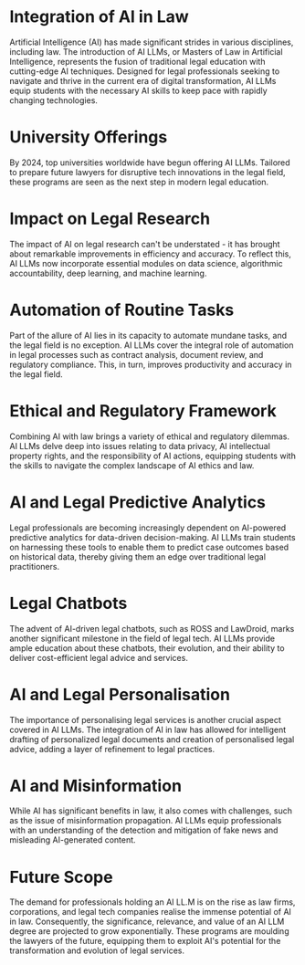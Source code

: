 # Integration of AI in Law
Artificial Intelligence (AI) has made significant strides in various disciplines, including law. The introduction of AI LLMs, or Masters of Law in Artificial Intelligence, represents the fusion of traditional legal education with cutting-edge AI techniques. Designed for legal professionals seeking to navigate and thrive in the current era of digital transformation, AI LLMs equip students with the necessary AI skills to keep pace with rapidly changing technologies.

# University Offerings
By 2024, top universities worldwide have begun offering AI LLMs. Tailored to prepare future lawyers for disruptive tech innovations in the legal field, these programs are seen as the next step in modern legal education.

# Impact on Legal Research
The impact of AI on legal research can't be understated - it has brought about remarkable improvements in efficiency and accuracy. To reflect this, AI LLMs now incorporate essential modules on data science, algorithmic accountability, deep learning, and machine learning.

# Automation of Routine Tasks
Part of the allure of AI lies in its capacity to automate mundane tasks, and the legal field is no exception. AI LLMs cover the integral role of automation in legal processes such as contract analysis, document review, and regulatory compliance. This, in turn, improves productivity and accuracy in the legal field.

# Ethical and Regulatory Framework
Combining AI with law brings a variety of ethical and regulatory dilemmas. AI LLMs delve deep into issues relating to data privacy, AI intellectual property rights, and the responsibility of AI actions, equipping students with the skills to navigate the complex landscape of AI ethics and law.

# AI and Legal Predictive Analytics
Legal professionals are becoming increasingly dependent on AI-powered predictive analytics for data-driven decision-making. AI LLMs train students on harnessing these tools to enable them to predict case outcomes based on historical data, thereby giving them an edge over traditional legal practitioners.

# Legal Chatbots
The advent of AI-driven legal chatbots, such as ROSS and LawDroid, marks another significant milestone in the field of legal tech. AI LLMs provide ample education about these chatbots, their evolution, and their ability to deliver cost-efficient legal advice and services.

# AI and Legal Personalisation
The importance of personalising legal services is another crucial aspect covered in AI LLMs. The integration of AI in law has allowed for intelligent drafting of personalized legal documents and creation of personalised legal advice, adding a layer of refinement to legal practices.

# AI and Misinformation
While AI has significant benefits in law, it also comes with challenges, such as the issue of misinformation propagation. AI LLMs equip professionals with an understanding of the detection and mitigation of fake news and misleading AI-generated content.

# Future Scope
The demand for professionals holding an AI LL.M is on the rise as law firms, corporations, and legal tech companies realise the immense potential of AI in law. Consequently, the significance, relevance, and value of an AI LLM degree are projected to grow exponentially. These programs are moulding the lawyers of the future, equipping them to exploit AI's potential for the transformation and evolution of legal services.